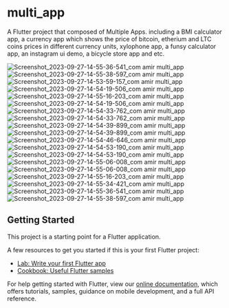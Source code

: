 # multi_app

A Flutter project that composed of Multiple Apps. including a BMI calculator app, a currency app which shows the price of bitcoin, etherium and LTC coins prices in different currency units, xylophone app, a funsy calculator app, an instagram ui demo, a bicycle store app and etc. 

![Screenshot_2023-09-27-14-55-36-541_com amir multi_app](https://github.com/AmirHosseinYazdani/All-in-one/assets/68550939/75bc1d4e-6c1f-4d19-8bb9-76da7cdeadbd)
![Screenshot_2023-09-27-14-55-38-597_com amir multi_app](https://github.com/AmirHosseinYazdani/All-in-one/assets/68550939/1edd1485-7023-4b67-9104-9d0b1e0277e3)
![Screenshot_2023-09-27-14-53-59-157_com amir multi_app](https://github.com/AmirHosseinYazdani/All-in-one/assets/68550939/03f07397-cfe1-49fc-82f1-a693fd1c2fe8)
![Screenshot_2023-09-27-14-54-19-506_com amir multi_app](https://github.com/AmirHosseinYazdani/All-in-one/assets/68550939/d7112833-48ef-4232-b612-342c60b08421)
![Screenshot_2023-09-27-14-55-16-203_com amir multi_app](https://github.com/AmirHosseinYazdani/All-in-one/assets/68550939/c3764e0e-f9e7-4f9a-bfec-6bca3e13dce8)
![Screenshot_2023-09-27-14-54-19-506_com amir multi_app](https://github.com/AmirHosseinYazdani/All-in-one/assets/68550939/1bf0252e-3327-4624-8e02-55d54c9b0bbf)
![Screenshot_2023-09-27-14-54-33-762_com amir multi_app](https://github.com/AmirHosseinYazdani/All-in-one/assets/68550939/293152b5-0db2-49b9-9753-7002570f5f59)
![Screenshot_2023-09-27-14-54-33-762_com amir multi_app](https://github.com/AmirHosseinYazdani/All-in-one/assets/68550939/2b91f6dc-4961-4e81-9805-c9def7eaaabc)
![Screenshot_2023-09-27-14-54-39-899_com amir multi_app](https://github.com/AmirHosseinYazdani/All-in-one/assets/68550939/58e22c99-1a97-45d4-93ac-894e40e361fd)
![Screenshot_2023-09-27-14-54-39-899_com amir multi_app](https://github.com/AmirHosseinYazdani/All-in-one/assets/68550939/1ef1cbda-80be-4772-b94a-0dd120a05ed6)
![Screenshot_2023-09-27-14-54-46-646_com amir multi_app](https://github.com/AmirHosseinYazdani/All-in-one/assets/68550939/4466b8f6-9753-40fe-855d-6ad13abd3bc1)
![Screenshot_2023-09-27-14-54-53-190_com amir multi_app](https://github.com/AmirHosseinYazdani/All-in-one/assets/68550939/ece43f54-ead1-43c9-8b41-f52fcd0ae601)
![Screenshot_2023-09-27-14-54-53-190_com amir multi_app](https://github.com/AmirHosseinYazdani/All-in-one/assets/68550939/d5e79a21-278f-4aef-9ba5-2ba0c8a377c9)
![Screenshot_2023-09-27-14-55-06-008_com amir multi_app](https://github.com/AmirHosseinYazdani/All-in-one/assets/68550939/8237d268-51d7-4896-bf1b-3dc01b27c37b)
![Screenshot_2023-09-27-14-55-06-008_com amir multi_app](https://github.com/AmirHosseinYazdani/All-in-one/assets/68550939/c8fbfa4d-5694-4ddf-9688-55f2f7705347)
![Screenshot_2023-09-27-14-55-16-203_com amir multi_app](https://github.com/AmirHosseinYazdani/All-in-one/assets/68550939/5146ad83-2c2f-426c-a13a-385f393c55e2)
![Screenshot_2023-09-27-14-55-34-421_com amir multi_app](https://github.com/AmirHosseinYazdani/All-in-one/assets/68550939/fb8759d7-5687-45de-b3bd-e032baf3deb5)
![Screenshot_2023-09-27-14-55-36-541_com amir multi_app](https://github.com/AmirHosseinYazdani/All-in-one/assets/68550939/2a4c96be-7dc5-4907-b7e7-ed60d56b2097)
![Screenshot_2023-09-27-14-55-38-597_com amir multi_app](https://github.com/AmirHosseinYazdani/All-in-one/assets/68550939/759c4dc5-bea3-47f8-8d7c-c6c571c54f09)


## Getting Started

This project is a starting point for a Flutter application.

A few resources to get you started if this is your first Flutter project:

- [Lab: Write your first Flutter app](https://flutter.dev/docs/get-started/codelab)
- [Cookbook: Useful Flutter samples](https://flutter.dev/docs/cookbook)

For help getting started with Flutter, view our
[online documentation](https://flutter.dev/docs), which offers tutorials,
samples, guidance on mobile development, and a full API reference.
